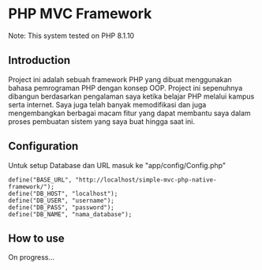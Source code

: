 # PHP MVC Framework
Note: This system tested on PHP 8.1.10

## Introduction
Project ini adalah sebuah framework PHP yang dibuat menggunakan bahasa pemrograman PHP dengan konsep OOP. Project ini sepenuhnya dibangun berdasarkan pengalaman saya ketika belajar PHP melalui kampus serta internet. Saya juga telah banyak memodifikasi dan juga mengembangkan berbagai macam fitur yang dapat membantu saya dalam proses pembuatan sistem yang saya buat hingga saat ini. 

## Configuration
Untuk setup Database dan URL masuk ke "app/config/Config.php"
```
define("BASE_URL", "http://localhost/simple-mvc-php-native-framework/");
define("DB_HOST", "localhost");
define("DB_USER", "username");
define("DB_PASS", "password");
define("DB_NAME", "nama_database");
```

## How to use
On progress...
